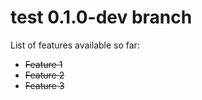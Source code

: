 test 0.1.0-dev branch
====

List of features available so far:

- ~~Feature 1~~
- ~~Feature 2~~
- ~~Feature 3~~

